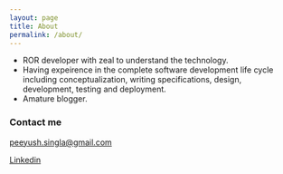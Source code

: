 ```yaml
---
layout: page
title: About
permalink: /about/
---
```


* ROR developer with zeal to understand the technology.
* Having expeirence in the complete software development life cycle including conceptualization,  writing specifications, design, development, testing and deployment.
* Amature blogger.


### Contact me
[peeyush.singla@gmail.com](mailto:peeyush.singla@gmail.com)

[Linkedin](http://linkedin.com/in//pub/peeyush-singla/48/1b2/667)
